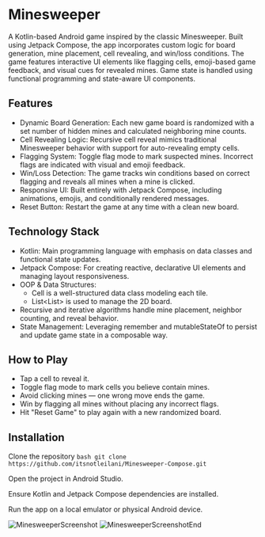 # Minesweeper

A Kotlin-based Android game inspired by the classic Minesweeper. Built using Jetpack Compose, the app incorporates custom logic for board generation, mine placement, cell revealing, and win/loss conditions. The game features interactive UI elements like flagging cells, emoji-based game feedback, and visual cues for revealed mines. Game state is handled using functional programming and state-aware UI components.

## Features

* Dynamic Board Generation: Each new game board is randomized with a set number of hidden mines and calculated neighboring mine counts.
* Cell Revealing Logic: Recursive cell reveal mimics traditional Minesweeper behavior with support for auto-revealing empty cells.
* Flagging System: Toggle flag mode to mark suspected mines. Incorrect flags are indicated with visual and emoji feedback.
* Win/Loss Detection: The game tracks win conditions based on correct flagging and reveals all mines when a mine is clicked.
* Responsive UI: Built entirely with Jetpack Compose, including animations, emojis, and conditionally rendered messages.
* Reset Button: Restart the game at any time with a clean new board.

## Technology Stack

* Kotlin: Main programming language with emphasis on data classes and functional state updates.
* Jetpack Compose: For creating reactive, declarative UI elements and managing layout responsiveness.
* OOP & Data Structures:
  * Cell is a well-structured data class modeling each tile.
  * List<List<Cell>> is used to manage the 2D board.
* Recursive and iterative algorithms handle mine placement, neighbor counting, and reveal behavior.
* State Management: Leveraging remember and mutableStateOf to persist and update game state in a composable way.

## How to Play
* Tap a cell to reveal it.
* Toggle flag mode to mark cells you believe contain mines.
* Avoid clicking mines — one wrong move ends the game.
* Win by flagging all mines without placing any incorrect flags.
* Hit "Reset Game" to play again with a new randomized board.

## Installation
Clone the repository
``bash
git clone https://github.com/itsnotleilani/Minesweeper-Compose.git
``

Open the project in Android Studio.

Ensure Kotlin and Jetpack Compose dependencies are installed.

Run the app on a local emulator or physical Android device.

![MinesweeperScreenshot](https://github.com/user-attachments/assets/f6721402-ceff-40d7-a284-2e2b78062c12)
![MinesweeperScreenshotEnd](https://github.com/user-attachments/assets/45d5a053-d39f-41c3-a0ab-5e38b665df69)
